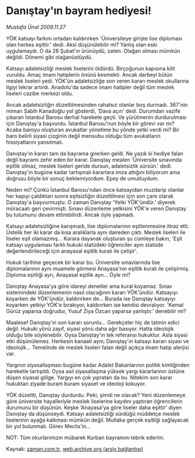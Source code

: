 # Danıştay'ın bayram hediyesi!

*Mustafa Ünal 2009.11.27*

<tr><td class="metin" colspan="2" style="padding-top: 20px; padding-left: 5px; ">YÖK katsayı farkını ortadan kaldırırken 'Üniversiteye girişte lise diploması olan herkes eşittir.' dedi. Aksi düşünülebilir mi? Yanlış olan eski uygulamaydı. O da 28 Şubat'ın ürünüydü, zaten. Olağan olması mümkün değildi. Dönemi gibi olağanüstüydü.</td></tr><tr><td class="metin" colspan="2" style="padding-top: 20px; padding-left: 5px; "><p>Katsayı adaletsizliği meslek liselerini öldürdü. Birçoğunun kapısına kilit vuruldu. Amaç imam hatiplerin önünü kesmekti. Ancak darbeyi bütün meslek liseleri yedi. YÖK'ün adaletsizliğe son veren kararı meslek okullarına ilgiyi tekrar artırdı. Anadolu'da sadece imam hatipler değil tüm meslek liseleri cazibe merkezi oldu.
<p>Ancak adaletsizliğin düzeltilmesinden rahatsız olanlar boş durmadı. 367'nin mimarı Sabih Kanadoğlu yol gösterdi, 'Dava açın' dedi. Durumdan vazife çıkaran İstanbul Barosu derhal harekete geçti. Ve yürütmenin durdurulması için Danıştay'a başvurdu. İstanbul Barosu'nun böyle bir görevi var mı? Acaba baroyu oluşturan avukatlar yönetime bu yönde yetki verdi mi? Bir baro belirli siyasi çizginin değil mensubu olduğu tüm avukatların hissiyatlarını yansıtmalı.
<p>Danıştay'ın kararı tam da bayrama girerken geldi. Ne yazık ki hediye falan değil bayramı zehir eden bir karar. Danıştay mealen 'Üniversite sınavında eşitlik olmaz, meslek liseleri geride dursun, adaletsizlik sürsün.' dedi. Danıştay'ın bugüne kadar tartışmalı kararlara imza attığını biliyorum ama doğrusu böyle bir sonuç beklemiyordum. Epey de umutluydum.
<p>Neden mi? Çünkü İstanbul Barosu'ndan önce katsayıdan muzdarip olanlar her kapıyı çaldıktan sonra eşitsizliğin düzeltilmesi için son çare olarak Danıştay'a başvurmuştu. O zaman Danıştay 'Yetki YÖK'ündür.' diyerek müracaatı geri çevirmişti. Sınavı düzenleme yetkisini YÖK'e veren Danıştay bu tutumunu devam ettirebilirdi. Ancak öyle yapmadı.
<p>Katsayı adaletsizliğine karışmadı, lise diplomalarının eşitlenmesine itiraz etti. Üstelik her iki karar da kısa aralıklarla aynı daireden çıktı. Meslek liseleri ile liseler eşit olamazmış... Karara dayanak oluşturan şu cümleye bakın; 'Eşit katsayı uygulaması farklı hukuki statüdeki öğrenciler aynı statüde değerlendirileceği için anayasal eşitlik kuralı ile çelişir'.
<p>Hukuk tarihine geçecek bir karar bu. Üniversite sınavlarında lise diplomalarının aynı muamele görmesi Anayasa'nın eşitlik kuralı ile çelişirmiş. Diploma eşitliği ayrı, Anayasal eşitlik ayrı... Öyle mi?
<p>Danıştay Anayasa'ya göre idareyi denetler ama kural koyamaz. Sınav sistemindeki düzenlemenin nasıl olacağının kararı YÖK'ündür. Katsayıyı koyarken de YÖK'ündür, kaldırırken de... Burada ise Danıştay katsayıyı koyarken yetkiyi YÖK'e bırakıyor, kaldırırken ise kendisi devralıyor. 'Kemal Gürüz yaparsa doğrudur, Yusuf Ziya Özcan yaparsa yanlıştır.' denebilir mi?
<p>Maalesef Danıştay'ın son kararı sorunlu... Gerekçeler hiç de tatmin edici değil. Hukuki yönü zayıf, siyasi yönü daha ağır basıyor. Hatta ideolojik olduğu bile söylenebilir. Oysa Danıştay'ın tek referansı hukuktur. Asla siyasi etki düşünülemez. Herkesin kanaati aynı; Danıştay'ın katsayı kararı siyasi ve ideolojik... Temelinde de meslek liseleri falan değil açıkça imam hatip alerjisi var.
<p>Yargının siyasallaşması bugüne kadar Adalet Bakanlarının politik kimliğinden hareketle tartışıldı. Oysa asıl siyasallaşma yüksek yargı kararlarının üstüne düşen siyasal gölge. Yargıyı en çok yıpratan da bu. Nitekim son karar hukuktan ziyade buram buram siyaset ve ideoloji kokuyor.
<p>YÖK düzeltti, Danıştay durdurdu. Peki, şimdi ne olacak? Yeni düzenlemeye göre üniversite hayalleriyle meslek liselerine kaydını yaptıran öğrencilerin durumunu bir düşünün. Keşke 'Anayasa'ya göre liseler daha eşittir' diyen Danıştay da düşünseydi. Katsayı adaletsizliği sürdüğü müddetçe meslek liselerinin ayağa kalkması mümkün değil. Mutlaka gerçek eşitliği sağlayacak bir yol bulunmalı. Görev Meclis'in...
<p>NOT: Tüm okurlarımızın mübarek Kurban bayramını tebrik ederim.<br/></p></p></p></p></p></p></p></p></p></p></p></td></tr>

Kaynak: [zaman.com.tr](http://zaman.com.tr/yazar.do?yazino=920603), [web.archive.org (arşiv bağlantısı)](http://web.archive.org/web/20100109224531/http://zaman.com.tr:80/yazar.do?yazino=920603)
